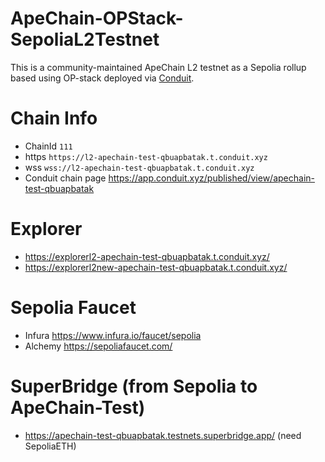 # ApeChain-OPStack-SepoliaL2Testnet
This is a community-maintained ApeChain L2 testnet as a Sepolia rollup based using OP-stack deployed via [Conduit](https://conduit.xyz/).

# Chain Info
- ChainId `111`
- https `https://l2-apechain-test-qbuapbatak.t.conduit.xyz`
- wss `wss://l2-apechain-test-qbuapbatak.t.conduit.xyz`
- Conduit chain page https://app.conduit.xyz/published/view/apechain-test-qbuapbatak

# Explorer
- https://explorerl2-apechain-test-qbuapbatak.t.conduit.xyz/
- https://explorerl2new-apechain-test-qbuapbatak.t.conduit.xyz/

# Sepolia Faucet
- Infura https://www.infura.io/faucet/sepolia
- Alchemy https://sepoliafaucet.com/

# SuperBridge (from Sepolia to ApeChain-Test)
- https://apechain-test-qbuapbatak.testnets.superbridge.app/ (need SepoliaETH)
